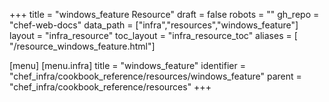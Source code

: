 +++
title = "windows_feature Resource"
draft = false
robots = ""
gh_repo = "chef-web-docs"
data_path = ["infra","resources","windows_feature"]
layout = "infra_resource"
toc_layout = "infra_resource_toc"
aliases = [ "/resource_windows_feature.html"]

[menu]
  [menu.infra]
    title = "windows_feature"
    identifier = "chef_infra/cookbook_reference/resources/windows_feature"
    parent = "chef_infra/cookbook_reference/resources"
+++

<!-- The contents of this page are automatically generated from the windows_feature.yaml file in the data directory. -->
<!-- To suggest a change, edit the https://github.com/chef/chef/blob/main/lib/chef/resource/windows_feature.rb file
      and submit a pull request to the https://github.com/chef/chef repository. -->
